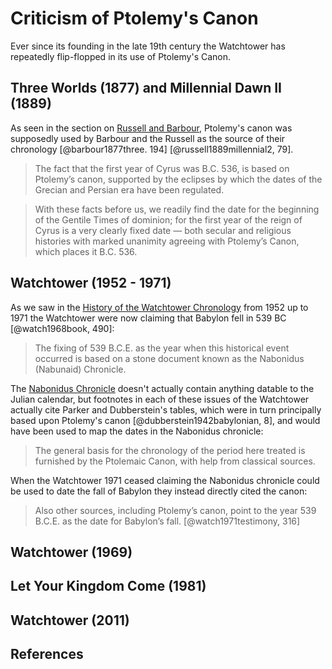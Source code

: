 # Criticism of Ptolemy's Canon

Ever since its founding in the late 19th century the Watchtower has repeatedly flip-flopped in its use of 
Ptolemy's Canon.

## Three Worlds (1877) and Millennial Dawn II (1889)

As seen in the section on [Russell and Barbour](../history/russell.md), Ptolemy's canon was supposedly used
by Barbour and the Russell as the source of their chronology [@barbour1877three. 194]  [@russell1889millennial2, 79].

> The fact that the first year of Cyrus was B.C. 536, is based on Ptolemy’s canon, supported by the eclipses by which 
  the dates of the Grecian and Persian era have been regulated.

> With these facts before us, we readily find the date for the beginning of the Gentile Times of dominion; for the first 
  year of the reign of Cyrus is a very clearly fixed date — both secular and religious histories with marked unanimity 
  agreeing with Ptolemy’s Canon, which places it B.C. 536.

## Watchtower (1952 - 1971)

As we saw in the [History of the Watchtower Chronology](../history/README.md) from 1952 up to 1971 the Watchtower
were now claiming that Babylon fell in 539 BC [@watch1968book, 490]:

> The fixing of 539 B.C.E. as the year when this historical event occurred is based on a stone document known as the 
  Nabonidus (Nabunaid) Chronicle. 

The [Nabonidus Chronicle](../../orthodox/chronicles/bm35382.md) doesn't actually contain anything datable
to the Julian calendar, but footnotes in each of these issues of the Watchtower actually cite
Parker and Dubberstein's tables, which were in turn principally based upon Ptolemy's canon 
[@dubberstein1942babylonian, 8], and would have been used to map the dates in the Nabonidus chronicle:

> The general basis for the chronology of the period here treated is furnished by the Ptolemaic Canon, with help from 
  classical sources.

When the Watchtower 1971 ceased claiming the Nabonidus chronicle could be used to date the fall of Babylon
they instead directly cited the canon:

> Also other sources, including Ptolemy’s canon, point to the year 539 B.C.E. as the date for Babylon’s fall. 
  [@watch1971testimony, 316]

## Watchtower (1969)

## Let Your Kingdom Come (1981)

## Watchtower (2011)

## References
